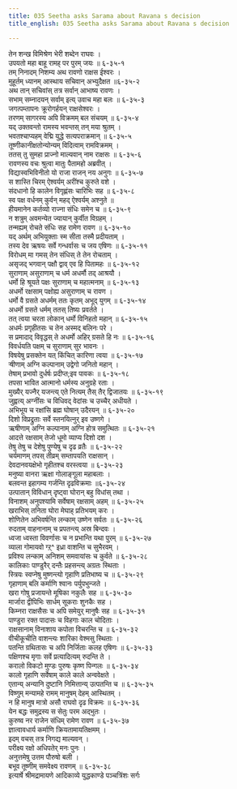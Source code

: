 ```yaml
---
title: 035 Seetha asks Sarama about Ravana s decision
title_english: 035 Seetha asks Sarama about Ravana s decision

---
```


<div class="audioEmbed"  caption="श्रीराम-हरिसीताराममूर्ति-घनपाठिभ्यां वचनम्" src="https://archive.org/download/Ramayana-recitation-Sriram-harisItArAmamUrti-Ghanapaati-v2/Kanda_6/Kanda_6_YK-035-Seetha_asks_Sarama_about_Ravana_s_decision__0.mp3"></div>

तेन शन्ख विमिश्रेण भेरी शब्देन राघवः ।  
उपयतो महा बाहू रामह् पर पुरम् जयः ॥ ६-३५-१  
तम् निनादम् निशम्य अथ रावणो राक्षस ईश्वरः ।  
मुहूर्तम् ध्यानम् आस्थाय सचिवान् अभ्युदैक्षत ॥६-३५-२  
अथ तान् सचिवांस् तत्र सर्वान् आभाष्य रावणः ।  
सभाम् सम्नादयन् सर्वाम् इत्य् उवाच महा बलः ॥ ६-३५-३  
जगत्पम्तापनः क्रूरोगर्हयन् राक्षसेश्वरः ।  
तरणम् सागरस्य अपि विक्रमम् बल संचयम् ॥ ६-३५-४  
यद् उक्तवन्तो रामस्य भवन्तस् तन् मया श्रुतम् ।  
भवतश्चाप्यहम् वेद्मि युद्धे सत्यपराक्रमान् ॥ ६-३५-५  
तूष्णीकानीक्षतोन्योन्यम् विदित्वाम् रामविक्रमम् ।  
ततस् तु सुमहा प्राज्नो माल्यवान् नाम राक्षसः ॥ ६-३५-६  
रावणस्य वचः श्रुत्वा मातुः पैतामहो अब्रवीत् ।  
विद्यास्वभिविनीतो यो राजा राजन् नय अनुगः ॥ ६-३५-७  
स शास्ति चिरम् ऐश्वर्यम् अरींश्च कुरुते वशे ।  
संदधानो हि कालेन विगृह्णंसः चारिभिः सह ॥ ६-३५-८  
स्व पक्ष वर्धनम् कुर्वन् महद् ऐश्वर्यम् अश्नुते ॥  
हीयमानेन कर्तव्यो राज्ना संधिः समेन च ॥ ६-३५-९  
न शत्रुम् अवमन्येत ज्यायान् कुर्वीत विग्रहम् ।  
तन्मह्यम् रोचते संधिः सह रामेण रावण ॥ ६-३५-१०  
यद् अर्थम् अभियुक्ताः स्म सीता तस्मै प्रदीयताम् ।  
तस्य देव ऋषयः सर्वे गन्धर्वासः च जय एषिणः ॥ ६-३५-११  
विरोधम् मा गमस् तेन संधिस् ते तेन रोचताम् ।  
असृजद् भगवान् पक्षौ द्वाव् एव हि पितामहः ॥ ६-३५-१२  
सुराणाम् असुराणाम् च धर्म अधर्मौ तद् आश्रयौ ।  
धर्मो हि श्रूयते पक्षः सुराणाम् च महात्मनाम् ॥ ६-३५-१३  
अधर्मो रक्षसाम् पक्षोह्य असुराणाम् च रावण ।  
धर्मो वै ग्रसते अधर्मम् ततः कृतम् अभूद् युगम् ॥ ६-३५-१४  
अधर्मो ग्रसते धर्मम् ततस् तिष्यः प्रवर्तते ।  
तत् त्वया चरता लोकान् धर्मो विनिहतो महान् ॥ ६-३५-१५  
अधर्मः प्रगृहीतसः च तेन अस्मद् बलिनः परे ।  
स प्रमादाद् विवृद्धस् ते अधर्मो अहिर् ग्रसते हि नः ॥ ६-३५-१६  
विवर्धयति पक्षम् च सुराणाम् सुर भावनः ।  
विषयेषु प्रसक्तेन यत् किंचित् कारिणा त्वया ॥ ६-३५-१७  
ऱ्षीणाम् अग्नि कल्पानाम् उद्वेगो जनितो महान् ।  
तेषाम् प्रभावो दुर्धर्षः प्रदीप्त;इव पावकः ॥ ६-३५-१८  
तपसा भावित आत्मानो धर्मस्य अनुग्रहे रताः ।  
मुख्यैर् यज्नैर् यजन्त्य् एते नित्यम् तैस् तैर् द्विजातयः ॥ ६-३५-१९  
जुह्वत्य् अग्नींसः च विधिवद् वेदांसः च उच्चैर् अधीयते ।  
अभिभूय च रक्षांसि ब्रह्म घोषान् उदैरयन् ॥ ६-३५-२०  
दिशो विप्रद्रुताः सर्वे स्तनयित्नुर् इव उष्णगे ।  
ऋषीणाम् अग्नि कल्पानाम् अग्नि होत्र समुत्थितः ॥ ६-३५-२१  
आदत्ते रक्षसाम् तेजो धूमो व्याप्य दिशो दश ।  
तेषु तेषु च देशेषु पुण्येषु च दृढ व्रतैः ॥ ६-३५-२२  
चर्यमाणम् तपस् तीव्रम् सम्तापयति राक्षसान् ।  
देवदानवयक्षेभो गृहीतश्च वरस्त्वया ॥ ६-३५-२३  
मनुष्या वानरा ऋक्षा गोलाङ्गूला महाबलाः ।  
बलवन्त इहागम्य गर्जन्ति दृढविक्रमाः ॥६-३५-२४  
उत्पातान् विविधान् दृष्ट्वा घोरान् बहु विधांस् तथा ।  
विनाशम् अनुपश्यामि सर्वेषाम् रक्षसाम् अहम् ॥ ६-३५-२५  
खराभिस् तनिता घोरा मेघाह् प्रतिभयम् करः ।  
शोणितेन अभिवर्षन्ति लन्काम् उष्णेन सर्वतः ॥ ६-३५-२६  
रुदताम् वाहनानाम् च प्रपतन्त्य् अस्र बिन्दवः ।  
ध्वजा ध्वस्ता विवर्णासः च न प्रभान्ति यथा पुरम् ॥ ६-३५-२७  
व्याला गोमायवो ग्ऱ्^ इध्रा वाशन्ति च सुभैरवम् ।  
प्रविश्य लन्काम् अनिशम् समवायांसः च कुर्वते ॥ ६-३५-२८  
कालिकाः पाण्डुरैर् दन्तैः प्रहसन्त्य् अग्रतः स्थिताः ।  
स्त्रियः स्वप्नेषु मुष्णन्त्यो गृहाणि प्रतिभाष्य च ॥ ६-३५-२९  
गृहाणाम् बलि कर्माणि श्वानः पर्युपभुन्जते ।  
खरा गोषु प्रजायन्ते मूषिका नकुलैः सह ॥ ६-३५-३०  
मार्जारा द्वीपिभिः सार्धम् सूकराः शुनकैः सह ।  
किम्नरा राक्षसैसः च अपि समेयुर् मानुषैः सह ॥ ६-३५-३१  
पाण्डुरा रक्त पादासः च विहगाः काल चोदिताः ।  
राक्षसानाम् विनाशाय कपोता विचरन्ति च ॥ ६-३५-३२  
वीचीकूचीति वाशन्त्यः शारिका वेश्मसु स्थिताः ।  
पतन्ति ग्रथितासः च अपि निर्जिताः कलह एषिणः ॥ ६-३५-३३  
पक्षिणश्च मृगाः सर्वे प्रत्यादित्यम् रुदन्ति ते ।  
करालो विकटो मुण्डः पुरुषः कृष्ण पिन्गलः ॥ ६-३५-३४  
कालो गृहाणि सर्वेषाम् काले काले अन्ववेक्षते ।  
एतान्य् अन्यानि दुष्टानि निमित्तान्य् उत्पतन्ति च ॥ ६-३५-३५  
विष्णुम् मन्यामहे रामम् मानुषम् देहम् आस्थितम् ।  
न हि मानुष मात्रो असौ राघवो दृढ विक्रमः ॥ ६-३५-३६  
येन बद्धः समुद्रस्य स सेतुः परम अद्भुतः ।  
कुरुष्व नर राजेन संधिम् रामेण रावण ॥ ६-३५-३७  
ज्ञात्वावधार्य कर्माणि क्रियतामायतिक्षमम् ।  
इदम् वचस् तत्र निगद्य माल्यवन् ।  
परीक्ष्य रक्षो अधिपतेर् मनः पुनः ।  
अनुत्तमेषु उत्तम पौरुषो बली ।  
बभूव तूष्णीम् समवेक्ष्य रावणम् ॥ ६-३५-३८  
इत्यार्षे श्रीमद्रामायणे आदिकाव्ये युद्धकाण्डे पञ्चत्रिंशः सर्गः